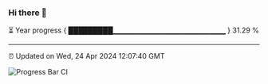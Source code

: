 ### Hi there 👋

⏳ Year progress { █████████▁▁▁▁▁▁▁▁▁▁▁▁▁▁▁▁▁▁▁▁▁ } 31.29 %

---

⏰ Updated on Wed, 24 Apr 2024 12:07:40 GMT

![Progress Bar CI](https://github.com/liununu/liununu/workflows/Progress%20Bar%20CI/badge.svg)
